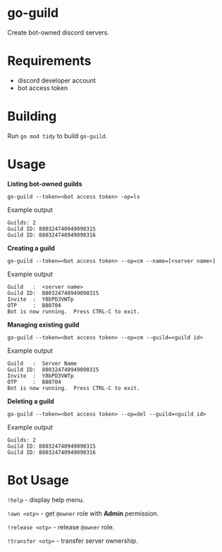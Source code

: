 # go-guild

Create bot-owned discord servers.

# Requirements

- discord developer account
- bot access token

# Building

Run `go mod tidy` to build `go-guild`.

# Usage

**Listing bot-owned guilds**

`go-guild --token=<bot access token> -op=ls`

Example output

```
Guilds: 2
Guild ID: 880324740949090315
Guild ID: 880324740949090316
```

**Creating a guild**

`go-guild --token=<bot access token> --op=cm --name=[<server name>]`

Example output

```
Guild   :  <server name>
Guild ID:  880324740949090315
Invite  :  Y8bPD3VWTp
OTP     :  B80704
Bot is now running.  Press CTRL-C to exit.
```

**Managing existing guild**

`go-guild --token=<bot access token> --op=cm --guild=<guild id>`

Example output

```
Guild   :  Server Name
Guild ID:  880324740949090315
Invite  :  Y8bPD3VWTp
OTP     :  B80704
Bot is now running.  Press CTRL-C to exit.
```

**Deleting a guild**

`go-guild --token=<bot access token> --op=del --guild=<guild id>`

Example output
```
Guilds: 2
Guild ID: 880324740949090315
Guild ID: 880324740949090316
```

# Bot Usage

`!help` - display help menu.

`!own <otp>` - get `@owner` role with **Admin** permission.

`!release <otp>` - release `@owner` role.

`!transfer <otp>` - transfer server ownership.

